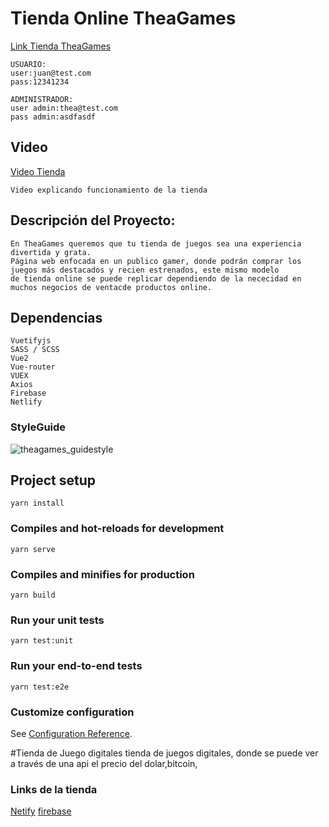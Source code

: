 # Tienda Online TheaGames
[Link Tienda TheaGames](https://theagames.netlify.app/home)

```
USUARIO:
user:juan@test.com
pass:12341234

ADMINISTRADOR:
user admin:thea@test.com
pass admin:asdfasdf
```

## Video 
[Video Tienda](https://www.youtube.com/watch?v=WdLVjBI2t-c)
```
Video explicando funcionamiento de la tienda
```

## Descripción del Proyecto:
```
En TheaGames queremos que tu tienda de juegos sea una experiencia divertida y grata.
Página web enfocada en un publico gamer, donde podrán comprar los juegos más destacados y recien estrenados, este mismo modelo
de tienda online se puede replicar dependiendo de la nececidad en muchos negocios de ventacde productos online.
```
## Dependencias
```
Vuetifyjs
SASS / SCSS
Vue2
Vue-router
VUEX
Axios
Firebase
Netlify
```
### StyleGuide
![theagames_guidestyle](https://user-images.githubusercontent.com/94083791/180027817-a791316f-ab75-430a-a469-f2cd6391de17.png)



## Project setup
```
yarn install
```

### Compiles and hot-reloads for development
```
yarn serve
```

### Compiles and minifies for production
```
yarn build
```

### Run your unit tests
```
yarn test:unit
```

### Run your end-to-end tests
```
yarn test:e2e
```

### Customize configuration
See [Configuration Reference](https://cli.vuejs.org/config/).

#Tienda de Juego digitales
tienda de juegos digitales, donde se puede ver a través de una api el precio del dolar,bitcoin,
### Links de la tienda
[Netify]()
[firebase]()
